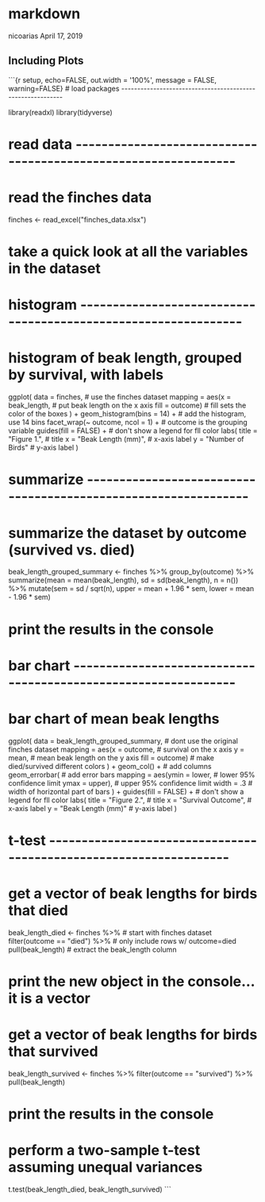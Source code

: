 markdown
================
nicoarias
April 17, 2019

Including Plots
---------------

\`\`\`{r setup, echo=FALSE, out.width = '100%', message = FALSE, warning=FALSE} \# load packages -----------------------------------------------------------

library(readxl) library(tidyverse)

read data ---------------------------------------------------------------
=========================================================================

read the finches data
=====================

finches &lt;- read\_excel("finches\_data.xlsx")

take a quick look at all the variables in the dataset
=====================================================

histogram ---------------------------------------------------------------
=========================================================================

histogram of beak length, grouped by survival, with labels
==========================================================

ggplot( data = finches, \# use the finches dataset mapping = aes(x = beak\_length, \# put beak length on the x axis fill = outcome) \# fill sets the color of the boxes ) + geom\_histogram(bins = 14) + \# add the histogram, use 14 bins facet\_wrap(~ outcome, ncol = 1) + \# outcome is the grouping variable guides(fill = FALSE) + \# don't show a legend for fll color labs( title = "Figure 1.", \# title x = "Beak Length (mm)", \# x-axis label y = "Number of Birds" \# y-axis label )

summarize ---------------------------------------------------------------
=========================================================================

summarize the dataset by outcome (survived vs. died)
====================================================

beak\_length\_grouped\_summary &lt;- finches %&gt;% group\_by(outcome) %&gt;% summarize(mean = mean(beak\_length), sd = sd(beak\_length), n = n()) %&gt;% mutate(sem = sd / sqrt(n), upper = mean + 1.96 \* sem, lower = mean - 1.96 \* sem)

print the results in the console
================================

bar chart ---------------------------------------------------------------
=========================================================================

bar chart of mean beak lengths
==============================

ggplot( data = beak\_length\_grouped\_summary, \# dont use the original finches dataset mapping = aes(x = outcome, \# survival on the x axis y = mean, \# mean beak length on the y axis fill = outcome) \# make died/survived different colors ) + geom\_col() + \# add columns geom\_errorbar( \# add error bars mapping = aes(ymin = lower, \# lower 95% confidence limit ymax = upper), \# upper 95% confidence limit width = .3 \# width of horizontal part of bars ) + guides(fill = FALSE) + \# don't show a legend for fll color labs( title = "Figure 2.", \# title x = "Survival Outcome", \# x-axis label y = "Beak Length (mm)" \# y-axis label )

t-test ------------------------------------------------------------------
=========================================================================

get a vector of beak lengths for birds that died
================================================

beak\_length\_died &lt;- finches %&gt;% \# start with finches dataset filter(outcome == "died") %&gt;% \# only include rows w/ outcome=died pull(beak\_length) \# extract the beak\_length column

print the new object in the console... it is a vector
=====================================================

get a vector of beak lengths for birds that survived
====================================================

beak\_length\_survived &lt;- finches %&gt;% filter(outcome == "survived") %&gt;% pull(beak\_length)

print the results in the console
================================

perform a two-sample t-test assuming unequal variances
======================================================

t.test(beak\_length\_died, beak\_length\_survived) \`\`\`

